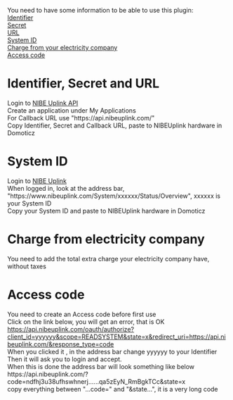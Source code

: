 You need to have some information to be able to use this plugin:  
[Identifier](https://github.com/flopp999/NIBEUplink-Domoticz/blob/main/README.md#Identifier,-Secret-and-URL)  
[Secret](https://github.com/flopp999/NIBEUplink-Domoticz/blob/main/README.md#Identifier,-Secret-and-URL)  
[URL](https://github.com/flopp999/NIBEUplink-Domoticz/blob/main/README.md#Identifier,-Secret-and-URL)  
[System ID](https://github.com/flopp999/NIBEUplink-Domoticz/blob/main/README.md#System-ID)  
[Charge from your electricity company](https://github.com/flopp999/NIBEUplink-Domoticz/blob/main/README.md#Charge-from-electricity-company)  
[Access code](https://github.com/flopp999/NIBEUplink-Domoticz/blob/main/README.md#Access-code)

# Identifier, Secret and URL
Login to [NIBE Uplink API](https://api.nibeuplink.com/)  
Create an application under My Applications  
For Callback URL use "h<span>ttps://a<span>pi.nib<span>euplink.com/"  
Copy Identifier, Secret and Callback URL, paste to NIBEUplink hardware in Domoticz  

# System ID
Login to [NIBE Uplink](https://nibeuplink.com/)  
When logged in, look at the address bar, "h<span>ttps://w<i></i>ww.<span>nibeuplink.com/System/xxxxxx/Status/Overview", xxxxxx is your System ID  
Copy your System ID and paste to NIBEUplink hardware in Domoticz  

# Charge from electricity company
You need to add the total extra charge your electricity company have, without taxes

# Access code
You need to create an Access code before first use  
Click on the link below, you will get an error, that is OK  
https://api.nibeuplink.com/oauth/authorize?client_id=yyyyyy&scope=READSYSTEM&state=x&redirect_uri=https://api.nibeuplink.com/&response_type=code  
When you clicked it , in the address bar change yyyyyy to your Identifier  
Then it will ask you to login and accept.  
When this is done the address bar will look something like below  
h<span>ttps://a<span>pi.nib<span>euplink.com/?code=ndfhj3u38ufhswhnerj......qa5zEyN_RmBgkTCc&state=x  
copy everything between "...code=" and "&state...", it is a very long code  
